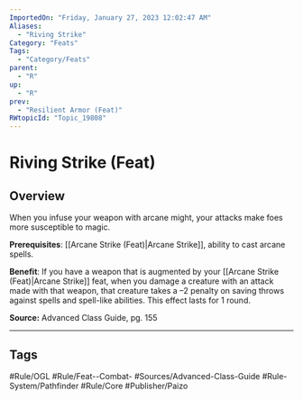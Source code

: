 ```yaml
---
ImportedOn: "Friday, January 27, 2023 12:02:47 AM"
Aliases:
  - "Riving Strike"
Category: "Feats"
Tags:
  - "Category/Feats"
parent:
  - "R"
up:
  - "R"
prev:
  - "Resilient Armor (Feat)"
RWtopicId: "Topic_19808"
---
```

# Riving Strike (Feat)
## Overview
When you infuse your weapon with arcane might, your attacks make foes more susceptible to magic.

**Prerequisites**: [[Arcane Strike (Feat)|Arcane Strike]], ability to cast arcane spells.

**Benefit**: If you have a weapon that is augmented by your [[Arcane Strike (Feat)|Arcane Strike]] feat, when you damage a creature with an attack made with that weapon, that creature takes a –2 penalty on saving throws against spells and spell-like abilities. This effect lasts for 1 round.

**Source:** Advanced Class Guide, pg. 155


---
## Tags
#Rule/OGL #Rule/Feat--Combat- #Sources/Advanced-Class-Guide #Rule-System/Pathfinder #Rule/Core #Publisher/Paizo


